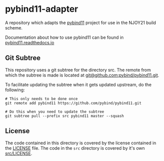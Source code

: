 # pybind11-adapter

A repository which adapts the [pybind11](https://github.com:pybind/pybind11) project for use in the NJOY21 build scheme.

Documentation about how to use pybind11 can be found in [pybind11.readthedocs.io](https://pybind11.readthedocs.io)

## Git Subtree

This repository uses a git subtree for the directory src. The remote from which the subtree is made is located at [git@github.com:pybind/pybind11.git]().

To facilitate updating the subtree when it gets updated upstream, do the following:

```
# This only needs to be done once
git remote add pybind11 https://github.com/pybind/pybind11.git

# Do this when you need to update the subtree
git subtree pull --prefix src pybind11 master --squash
```

## License

The code contained in this directory is covered by the license contained in the [LICENSE](LICENSE) file. The code in the `src` directory is covered by it's own [src/LICENSE](src/LICENSE).
